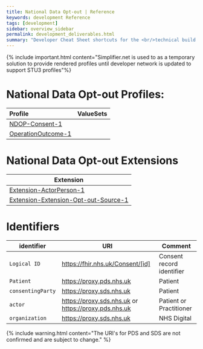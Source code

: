 ```yaml
---
title: National Data Opt-out | Reference
keywords: development Reference
tags: [development]
sidebar: overview_sidebar
permalink: development_deliverables.html
summary: "Developer Cheat Sheet shortcuts for the <br/>technical build of National Data Opt-out API."
---
```


{% include important.html content="Simplifier.net is used to as a temporary solution to provide rendered profiles until developer network is updated to support STU3 profiles"%}

# National Data Opt-out Profiles:

| Profile | ValueSets |
| :--------- |:-------- |
| [NDOP-Consent-1](https://simplifier.net/TestNationalOptOutPr/NDOP-Consent-1xml) | 
| [OperationOutcome-1](https://simplifier.net/TestNationalOptOutPr/NDOP-Consent-1xml) | 

# National Data Opt-out Extensions

|Extension|
|---------|
| [Extension-ActorPerson-1](https://simplifier.net/NOOM/extension-actorperson-1)|
| [Extension-Extension-Opt-out-Source-1](https://simplifier.net/NOOM/extension-optoutsource-1)|

# Identifiers #

| identifier | URI | Comment |
|--------------------------------------------|----------|----|
| `Logical ID` | https://fhir.nhs.uk/Consent/[id] | Consent record identifier |
| `Patient` | https://proxy.pds.nhs.uk | Patient |
| `consentingParty` | https://proxy.sds.nhs.uk | Patient |
|`actor`|https://proxy.sds.nhs.uk or https://proxy.pds.nhs.uk | Patient or Practitioner|
|`organization`|https://proxy.sds.nhs.uk |NHS Digital|



{% include warning.html content="The URI's for PDS and SDS are not confirmed and are subject to change." %}